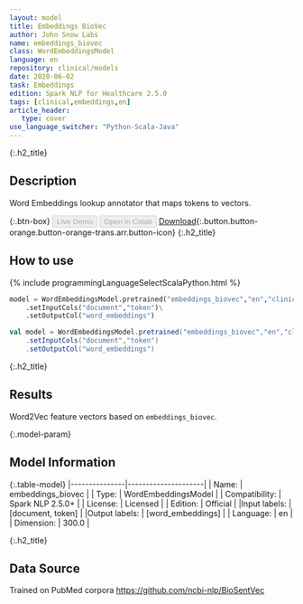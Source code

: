 ```yaml
---
layout: model
title: Embeddings BioVec
author: John Snow Labs
name: embeddings_biovec
class: WordEmbeddingsModel
language: en
repository: clinical/models
date: 2020-06-02
task: Embeddings
edition: Spark NLP for Healthcare 2.5.0
tags: [clinical,embeddings,en]
article_header:
   type: cover
use_language_switcher: "Python-Scala-Java"
---
```


{:.h2_title}
## Description
Word Embeddings lookup annotator that maps tokens to vectors.

{:.btn-box}
<button class="button button-orange" disabled>Live Demo</button>
<button class="button button-orange" disabled>Open in Colab</button>
[Download](https://s3.amazonaws.com/auxdata.johnsnowlabs.com/clinical/models/embeddings_biovec_en_2.5.0_2.4_1591068211397.zip){:.button.button-orange.button-orange-trans.arr.button-icon}
{:.h2_title}
## How to use 
<div class="tabs-box" markdown="1">

{% include programmingLanguageSelectScalaPython.html %}

```python
model = WordEmbeddingsModel.pretrained("embeddings_biovec","en","clinical/models")\
	.setInputCols("document","token")\
	.setOutputCol("word_embeddings")
```

```scala
val model = WordEmbeddingsModel.pretrained("embeddings_biovec","en","clinical/models")
	.setInputCols("document","token")
	.setOutputCol("word_embeddings")
```
</div>

{:.h2_title}
## Results
Word2Vec feature vectors based on ``embeddings_biovec``.

{:.model-param}
## Model Information

{:.table-model}
|---------------|---------------------|
| Name:          | embeddings_biovec   |
| Type:   | WordEmbeddingsModel |
| Compatibility: | Spark NLP 2.5.0+              |
| License:       | Licensed            |
| Edition:       | Official          |
|Input labels:        | [document, token]     |
|Output labels:       | [word_embeddings]     |
| Language:      | en                  |
| Dimension:    | 300.0               |

{:.h2_title}
## Data Source
Trained on PubMed corpora
https://github.com/ncbi-nlp/BioSentVec